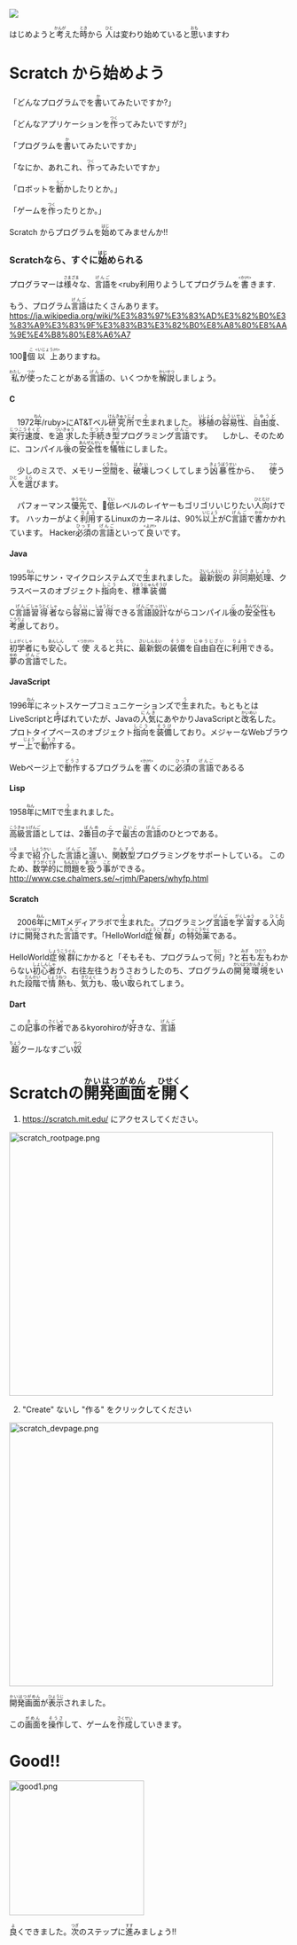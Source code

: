 ![](wizerd.png)


はじめようと<ruby>考<rt>かんが</rt></ruby>えた<ruby>時<rt>とき</rt></ruby>から <ruby>人<rt>ひと</rt></ruby>は<ruby>変</ruby>わり<ruby>始</ruby>めていると<ruby>思<rt>おも</rt></ruby>いますわ

# Scratch から<ruby>始</ruby>めよう
「どんなプログラムでを<ruby>書<rt>か</rt></ruby>いてみたいですか?」

「どんなアプリケーションを<ruby>作<rt>つく</rt></ruby>ってみたいですが?」

「プログラムを<ruby>書<rt>か</rt></ruby>いてみたいですか」

「なにか、あれこれ、<ruby>作<rt>つく</rt></ruby>ってみたいですか」

「ロボットを<ruby>動<rt>うご</rt></ruby>かしたりとか。」

「ゲームを<ruby>作<rt>つく</rt></ruby>ったりとか。」


 Scratch からプログラムを<ruby>始<rt>はじ</rt></ruby>めてみませんか!!


### Scratchなら、すぐに<ruby>始<rt>はじ</rt></ruby>められる
プログラマーは<ruby>様々<rt>さまざま</rt></ruby>な、<ruby>言語<rt>げんご</rt></ruby>を<ruby利用<rt>りよう</rt></ruby>してプログラムを<ruby>書<rt><か/rt></ruby>きます.

もう、プログラム<ruby>言語<rt>げんご</rt></ruby>はたくさんあります。
https://ja.wikipedia.org/wiki/%E3%83%97%E3%83%AD%E3%82%B0%E3%83%A9%E3%83%9F%E3%83%B3%E3%82%B0%E8%A8%80%E8%AA%9E%E4%B8%80%E8%A6%A7

100<ruby>個<rt>こ</rt></ruby><ruby>以上<rt><いじょう/rt></ruby>ありますね。


<ruby>私<rt>わたし</rt></ruby>が<ruby>使<rt>つか</rt></ruby>ったことがある<ruby>言語<rt>げんご</rt></ruby>の、いくつかを<ruby>解説<rt>かいせつ</rt></ruby>しましょう。

#### C
　1972<ruby>年<rt>ねん</rt>/ruby>にAT&Tベル<ruby>研究所<rt>けんきゅぅじょ</rt></ruby>で<ruby>生<rt>う</rt></ruby>まれました。
  <ruby>移植<rt>いしょく</rt></ruby>の<ruby>容易性<rt>よういせい</rt></ruby>、<ruby>自由度<rt>じゆうど</rt></ruby>、<ruby>実行速度<rt>じつこうそくど</rt></ruby>、を<ruby>追求<rt>ついきゅう</rt></ruby>した<ruby>手続<rt>てつづ</rt></ruby>き<ruby>型<rt>かた</rt></ruby>プログラミング<ruby>言語<rt>げんご</rt></ruby>です。
　しかし、そのために、コンパイル<ruby>後<rt>ご</rt></ruby>の<ruby>安全性<rt>あんぜんせい</rt></ruby>を<ruby>犠牲<rt>ぎせい</rt></ruby>にしました。

　少しのミスで、メモリー<ruby>空間<rt>くうかん</rt></ruby>を、<ruby>破壊<rt>はかい</rt></ruby>しつくしてしまう<ruby>凶暴性<rt>きょうぼうせい</rt></ruby>から、
　<ruby>使<rt>つか</rt></ruby>う<ruby>人<rt>ひと</rt></ruby>を<ruby>選<rt>えら</rt></ruby>びます。

　パフォーマンス<ruby>優先<rt>ゆうせん</rt></ruby>で、<ruby>低<rt>てい</rt></ruby>レベルのレイヤーもゴリゴリいじりたい<ruby>人向<rt>ひとむけ</rt></ruby>けです。
  ハッカーがよく<ruby>利用<rt>りよう</rt></ruby>するLinuxのカーネルは、90%<ruby>以上<rt>いじょう</rt></ruby>がC<ruby>言語<rt>げんご</rt></ruby>で<ruby>書<rt>かか</rt></ruby>かかれています。
  Hacker<ruby>必須<rt>ひっす</rt></ruby>の<ruby>言語<rt>げんご</rt></ruby>といって<ruby>良<rt><よ/rt></ruby>いです。

#### Java
 1995<ruby>年<rt>ねん</rt></ruby>にサン・マイクロシステムズで<ruby>生<rt>う</rt></ruby>まれました。
 <ruby>最新鋭<rt>さいしんえい</rt></ruby>の <ruby>非同期処理<rt>ひどうきしょり</rt></ruby>、クラスベースのオブジェクト<ruby>指向<rt>しこう</rt></ruby>を、<ruby>標準装備<rt>ひょうじゅんそうび</rt></ruby>

 C<ruby>言語<rt>げんご</rt></ruby><ruby>習得者<rt>しゃうとくしゃ</rt></ruby>なら<ruby>容易<rt>ようい</rt></ruby>に<ruby>習得<rt>しゅうとく</rt></ruby>できる<ruby>言語設計<rt>げんごせっけい</rt></ruby>ながらコンパイル<ruby>後<rt>ご</rt></ruby>の<ruby>安全性<rt>あんぜんせい</rt></ruby>も<ruby>考慮<rt>こうりょ</rt></ruby>しており。

 <ruby>初学者<rt>しょがくしゃ</rt></ruby>にも<ruby>安心<rt>あんしん</rt></ruby>して<ruby>使<rt><つか/rt></ruby>えると<ruby>共<rt>とも</rt></ruby>に、<ruby>最新鋭<rt>さいしんえい</rt></ruby>の<ruby>装備<rt>そうび</rt></ruby>を<ruby>自由自在<rt>じゆうじざい</rt></ruby>に<ruby>利用<rt>りよう</rt></ruby>できる。
　<ruby>夢<rt>ゆめ</rt></ruby>の<ruby>言語<rt>げんご</rt></ruby>でした。

#### JavaScript
 1996<ruby>年<rt>ねん</rt></ruby>にネットスケープコミュニケーションズで<ruby>生<rt>う</rt></ruby>まれた。もともとはLiveScriptと<ruby>呼<rt>よ</rt></ruby>ばれていたが、Javaの<ruby>人気<rt>にんき</rt></ruby>にあやかりJavaScriptと<ruby>改名<rt>かいめい</rt></ruby>した。
 プロトタイプベースのオブジェクト<ruby>指向<rt>しこう</rt></ruby>を<ruby>装備<rt>そうび</rt></ruby>しており。メジャーなWebブラウザー<ruby>上<rt>じょう</rt></ruby>で<ruby>動作<rt>どうさ</rt></ruby>する。

 Webページ<ruby>上</ruby>で<ruby>動作<rt>どうさ</rt></ruby>するプログラムを<ruby>書<rt><か/rt></ruby>くのに<ruby>必須<rt>ひっす</rt></ruby>の<ruby>言語<rt>げんご</rt></ruby>であるる

#### Lisp
 1958<ruby>年<rt>ねん</rt></ruby>にMITで<ruby>生<rt>う</rt></ruby>まれました。

 <ruby>高級言語<rt>こうきゅぅげんご</rt></ruby>としては、2<ruby>番目<rt>ばんめ</rt></ruby>の<ruby>子<rt>こ</rt></ruby>で<ruby>最古<rt>さいこ</rt></ruby>の<ruby>言語<rt>げんご</rt></ruby>のひとつである。

 <ruby>今<rt>いま</rt></ruby>まで<ruby>紹介<rt>しょうかい</rt></ruby>した<ruby>言語<rt>げんご</rt></ruby>と<ruby>違<rt>ちが</rt></ruby>い、<ruby>関数型<rt>かんすう</rt></ruby>プログラミングをサポートしている。
 このため、<ruby>数学的<rt>すうがくてき</rt></ruby>に<ruby>問題<rt>もんだい</rt></ruby>を<ruby>扱<rt>あつか</rt></ruby>う<ruby>事<rt>こと</rt></ruby>ができる。
 http://www.cse.chalmers.se/~rjmh/Papers/whyfp.html


#### Scratch
　2006<ruby>年<rt>ねん</rt></ruby>にMITメディアラボで<ruby>生<rt>う</rt></ruby>まれた。プログラミング<ruby>言語<rt>げんご</rt></ruby>を<ruby>学習<rt>がくしゅう</rt></ruby>する<ruby>人向<rt>ひとむ</rt></ruby>けに<ruby>開発<rt>かいはつ</rt></ruby>された<ruby>言語<rt>げんご</rt></ruby>です。「HelloWorld<ruby>症候群<rt>しょうこうぐん</rt></ruby>」の<ruby>特効薬<rt>とっこうやく</rt></ruby>である。


HelloWorld<ruby>症候群<rt>しょうこうぐん</rt></ruby>にかかると「そもそも、プログラムって<ruby>何<rt>なに</rt></ruby>」?と<ruby>右<rt>みぎ</rt></ruby>も<ruby>左<rt>ひだり</rt></ruby>もわからない<ruby>初心者<rt>しょしんしゃ</rt></ruby>が、<ruby>右往左往<rt></rt>うおうさおう</ruby>したのち、プログラムの<ruby>開発環境<rt>かいはつかんきょう</rt></ruby>をいれた<ruby>段階<rt>だんかい</rt></ruby>で<ruby>情熱<rt>じょうねつ</rt></ruby>も、<ruby>気力<rt>きりょく</rt></ruby>も、<ruby>吸<rt>す</rt></ruby>い<ruby>取<rt>と</rt></ruby>られてしまう。


#### Dart

この<ruby>記事<rt>きじ</rt></ruby>の<ruby>作者<rt>さくしゃ</rt></ruby>であるkyorohiroが<ruby>好<rt>す</rt></ruby>きな、<ruby>言語<rt>げんご</rt></ruby>


<ruby>超<rt>ちょう</rt></ruby>クールなすごい<ruby>奴<rt>やつ</rt></ruby>


# Scratchの<ruby>開発画面<rt>かいはつがめん</rt></ruby>を<ruby>開<rt>ひせく</rt></ruby>く

1. https://scratch.mit.edu/ にアクセスしてください。
<img width="476" alt="scratch_rootpage.png" src="scratch_rootpage.png">


2. "Create" ないし "<ruby>作</ruby>る" をクリックしてください
<img width="476" alt="scratch_devpage.png" src="scratch_devpage.png">

<ruby>開発画面<rt>かいはつがめん</rt></ruby>が<ruby>表示<rt>ひょうじ</rt></ruby>されました。

この<ruby>画面<rt>がめん</rt></ruby>を<ruby>操作<rt>そうさ</rt></ruby>して、ゲームを<ruby>作成<rt>さくせい</rt></ruby>していきます。


# Good!!
<img width="243" alt="good1.png" src="good.png">


<ruby>良<rt>よ</rt></ruby>くできました。<ruby>次<rt>つぎ</rt></ruby>のステップに<ruby>進<rt>すす</rt></ruby>みましょう!!
